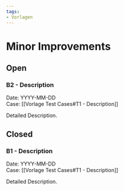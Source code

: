 ```yaml
---
tags:
- Vorlagen
---
```

# Minor Improvements

## Open

### B2 - Description
Date: YYYY-MM-DD\
Case: [[Vorlage Test Cases#T1 - Description]]

Detailed Description.

## Closed

### B1 - Description
Date: YYYY-MM-DD\
Case: [[Vorlage Test Cases#T1 - Description]]

Detailed Description.

